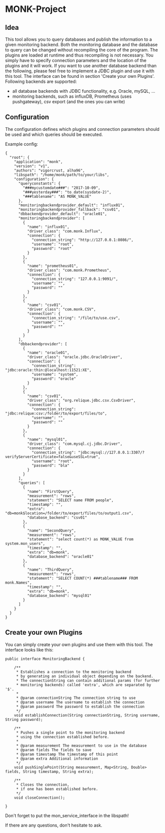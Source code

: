 # MONK-Project

## Idea

This tool allows you to query databases and publish the information to a given monitoring backend. Both the monitoring database and the database to query can be changed without recompiling the core of the program. The plugins are loaded at runtime and thus recompiling is not necessary. You simply have to specify connection parameters and the location of the plugins and it will work. If you want to use another database backend than the following, please feel free to implement a JDBC plugin and use it with this tool. The interface can be found in section 'Create your own Plugins'. 
Following backends are supported:
- all database backends with JDBC functionality, e.g. Oracle, mySQL, ...
- monitoring backends, such as influxDB, Prometheus (uses pushgateway), csv export (and the ones you can write)


## Configuration

The configuration defines which plugins and connection parameters should be used and which queries should be executed.

Example config:
```
{
  "root": {
    "application": "monk",
    "version": "v1",
    "authors": "vigorcrust, alha96",
    "libspath": "/home/monk/path/to/your/libs",
    "configuration": {
      "queryconstants": {
        "###mycustomdate###": "2017-10-09",
        "###yesterday###": "to_date(sysdate-2)",
        "###tablename": "AS MONK_VALUE"
      },
      "monitoringbackendprovider_default": "influx01",
      "monitoringbackendprovider_fallback": "csv01",
      "dbbackendprovider_default": "oracle01",
      "monitoringbackendprovider": [
        {
          "name": "influx01",
          "driver_class": "com.monk.Influx",
          "connection": {
            "connection_string": "http://127.0.0.1:8086/",
            "username": "root",
            "password": "root"
          }
        },
        {
          "name": "prometheus01",
          "driver_class": "com.monk.Prometheus",
          "connection": {
            "connection_string": "127.0.0.1:9091/",
            "username": "",
            "password": ""
          }
        },
        {
          "name": "csv01",
          "driver_class": "com.monk.CSV",
          "connection": {
            "connection_string": "/file/to/use.csv",
            "username": "",
            "password": ""
          }
        }
      ],
      "dbbackendprovider": [
        {
          "name": "oracle01",
          "driver_class": "oracle.jdbc.OracleDriver",
          "connection": {
            "connection_string": "jdbc:oracle:thin:@localhost:11521:XE",
            "username": "system",
            "password": "oracle"
          }
        },
        {
          "name": "csv01",
          "driver_class": "org.relique.jdbc.csv.CsvDriver",
          "connection": {
            "connection_string": "jdbc:relique:csv:/folder/to/export/files/to",
            "username": "",
            "password": ""
          }
        },
        {
          "name": "mysql01",
          "driver_class": "com.mysql.cj.jdbc.Driver",
          "connection": {
            "connection_string": "jdbc:mysql://127.0.0.1:3307/?verifyServerCertificate=false&useSSL=true",
            "username": "root",
            "password": "bla"
          }
        }
      ],
      "queries": [
        {
          "name": "FirstQuery",
          "measurement": "rows",
          "statement": "SELECT name FROM people",
          "timestamp": "",
          "extra": "db=monk$location=/folder/to/export/files/to/output1.csv",
          "database_backend": "csv01"
        },
        {
          "name": "SecondQuery",
          "measurement": "rows",
          "statement": "select count(*) as MONK_VALUE from system.mon_users",
          "timestamp": "",
          "extra": "db=monk",
          "database_backend": "oracle01"
        },
        {
          "name": "ThirdQuery",
          "measurement": "rows",
          "statement": "SELECT COUNT(*) ###tablename### FROM monk.Names",
          "timestamp": "",
          "extra": "db=monk",
          "database_backend": "mysql01"
        }
      ]
    }
  }
}
```

## Create your own Plugins

You can simply create your own plugins and use them with this tool. The interface looks like this:

```
public interface MonitoringBackend {

	/**
	 * Establishes a connection to the monitoring backend
	 * by generating an individual object depending on the backend.
	 * The connectionString can contain additional params (for further
	 * monitoring backends) called 'extra', which are separated by '$'.
	 *
	 * @param connectionString The connection string to use
	 * @param username The username to establish the connection
	 * @param password The password to establish the connection
	 */
	void establishConnection(String connectionString, String username, String password);

	/**
	 * Pushes a single point to the monitoring backend
	 * using the connection established before.
	 *
	 * @param measurement The measurement to use in the database
	 * @param fields The fields to save
	 * @param timestamp The timestamp of this point
	 * @param extra Additional information
	 */
	void pushSinglePoint(String measurement, Map<String, Double> fields, String timestamp, String extra);

	/**
	 * Closes the connection,
	 * if one has been established before.
	 */
	void closeConnection();

}
```
Don't forget to put the mon_service_interface in the libspath!

If there are any questions, don't hesitate to ask.